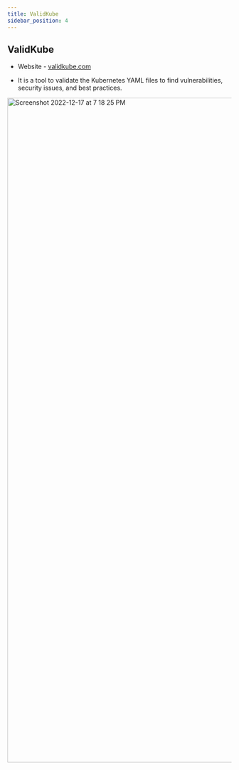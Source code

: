 ```yaml
---
title: ValidKube
sidebar_position: 4
---
```


## ValidKube

- Website - [validkube.com](https://validkube.com/)

- It is a tool to validate the Kubernetes YAML files to find vulnerabilities, security issues, and best practices.

<img width="1493" alt="Screenshot 2022-12-17 at 7 18 25 PM" src="https://user-images.githubusercontent.com/51878265/208245194-c2ac1138-877d-4bd7-9530-147d70ea3d7a.png"></img>


